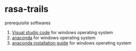 # rasa-trails

prerequisite softwares

1. [Visual studio code](https://docs.microsoft.com/en-US/cpp/windows/latest-supported-vc-redist?view=msvc-160) for windows operating system
2. [anaconda](https://www.anaconda.com/products/distribution#windows) for windows operating system
3. [anaconda installation guide](https://docs.anaconda.com/anaconda/install/windows/) for windows operating system

